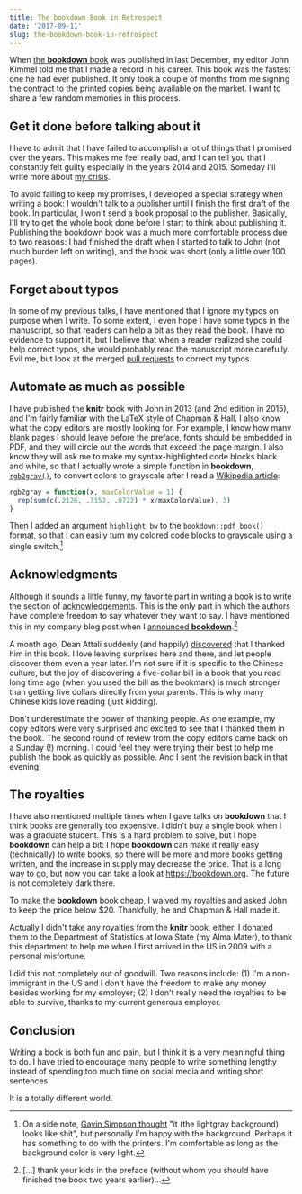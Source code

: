 ```yaml
---
title: The bookdown Book in Retrospect
date: '2017-09-11'
slug: the-bookdown-book-in-retrospect
---
```


When [the **bookdown** book](https://bookdown.org/yihui/bookdown/) was published in last December, my editor John Kimmel told me that I made a record in his career. This book was the fastest one he had ever published. It only took a couple of months from me signing the contract to the printed copies being available on the market. I want to share a few random memories in this process.

## Get it done before talking about it

I have to admit that I have failed to accomplish a lot of things that I promised over the years. This makes me feel really bad, and I can tell you that I constantly felt guilty especially in the years 2014 and 2015. Someday I'll write more about [my crisis](/en/2018/02/career-crisis/).

To avoid failing to keep my promises, I developed a special strategy when writing a book: I wouldn't talk to a publisher until I finish the first draft of the book. In particular, I won't send a book proposal to the publisher. Basically, I'll try to get the whole book done before I start to think about publishing it. Publishing the bookdown book was a much more comfortable process due to two reasons: I had finished the draft when I started to talk to John (not much burden left on writing), and the book was short (only a little over 100 pages).

## Forget about typos

In some of my previous talks, I have mentioned that I ignore my typos on purpose when I write. To some extent, I even hope I have some typos in the manuscript, so that readers can help a bit as they read the book. I have no evidence to support it, but I believe that when a reader realized she could help correct typos, she would probably read the manuscript more carefully. Evil me, but look at the merged [pull requests](https://github.com/rstudio/bookdown/pulls) to correct my typos.

## Automate as much as possible

I have published the **knitr** book with John in 2013 (and 2nd edition in 2015), and I'm fairly familiar with the LaTeX style of Chapman & Hall. I also know what the copy editors are mostly looking for. For example, I know how many blank pages I should leave before the preface, fonts should be embedded in PDF, and they will circle out the words that exceed the page margin. I also know they will ask me to make my syntax-highlighted code blocks black and white, so that I actually wrote a simple function in **bookdown**, [`rgb2gray()`](https://github.com/rstudio/bookdown/blob/347337a6b/R/latex.R#L288-L291), to convert colors to grayscale after I read a [Wikipedia article](https://en.wikipedia.org/wiki/Grayscale):

```r
rgb2gray = function(x, maxColorValue = 1) {
  rep(sum(c(.2126, .7152, .0722) * x/maxColorValue), 3)
}
```

Then I added an argument `highlight_bw` to the `bookdown::pdf_book()` format, so that I can easily turn my colored code blocks to grayscale using a single switch.[^1]

## Acknowledgments

Although it sounds a little funny, my favorite part in writing a book is to write the section of [acknowledgements](https://bookdown.org/yihui/bookdown/acknowledgments.html). This is the only part in which the authors have complete freedom to say whatever they want to say. I have mentioned this in my company blog post when I [announced **bookdown**](https://blog.rstudio.com/2016/12/02/announcing-bookdown/).[^2]

A month ago, Dean Attali suddenly (and happily) [discovered](https://twitter.com/daattali/status/897336328500674560) that I thanked him in this book. I love leaving surprises here and there, and let people discover them even a year later. I'm not sure if it is specific to the Chinese culture, but the joy of discovering a five-dollar bill in a book that you read long time ago (when you used the bill as the bookmark) is much stronger than getting five dollars directly from your parents. This is why many Chinese kids love reading (just kidding).

Don't underestimate the power of thanking people. As one example, my copy editors were very surprised and excited to see that I thanked them in the book. The second round of review from the copy editors came back on a Sunday (!) morning. I could feel they were trying their best to help me publish the book as quickly as possible. And I sent the revision back in that evening.

## The royalties

I have also mentioned multiple times when I gave talks on **bookdown** that I think books are generally too expensive. I didn't buy a single book when I was a graduate student. This is a hard problem to solve, but I hope **bookdown** can help a bit: I hope **bookdown** can make it really easy (technically) to write books, so there will be more and more books getting written, and the increase in supply may decrease the price. That is a long way to go, but now you can take a look at https://bookdown.org. The future is not completely dark there.

To make the **bookdown** book cheap, I waived my royalties and asked John to keep the price below $20. Thankfully, he and Chapman & Hall made it.

Actually I didn't take any royalties from the **knitr** book, either. I donated them to the Department of Statistics at Iowa State (my Alma Mater), to thank this department to help me when I first arrived in the US in 2009 with a personal misfortune.

I did this not completely out of goodwill. Two reasons include: (1) I'm a non-immigrant in the US and I don't have the freedom to make any money besides working for my employer; (2) 
I don't really need the royalties to be able to survive, thanks to my current generous employer.

## Conclusion

Writing a book is both fun and pain, but I think it is a very meaningful thing to do. I have tried to encourage many people to write something lengthy instead of spending too much time on social media and writing short sentences.

It is a totally different world.

[^1]: On a side note, [Gavin Simpson thought](https://twitter.com/ucfagls/status/867455372843405312) "it (the lightgray background) looks like shit", but personally I'm happy with the background. Perhaps it has something to do with the printers. I'm comfortable as long as the background color is very light.

[^2]: [...] thank your kids in the preface (without whom you should have finished the book two years earlier)...
